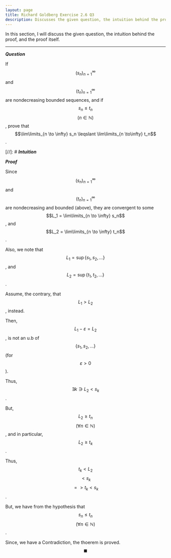 ```yaml
---
layout: page
title: Richard Goldberg Exercise 2.6 Q3
description: Discusses the given question, the intuition behind the proof, and the proof itself
---
```


In this section, I will discuss the given question, the intuition behind the proof, and the
proof itself.

---

_**Question**_

If $$(s_n)_{n=1}^\infty$$ and $$(t_n)_{n=1}^\infty$$ are nondecreasing bounded sequences,
and if $$s_n \leqslant t_n$$ $$(n \in \mathbb{N})$$, prove that
$$\lim\limits_{n \to \infty} s_n \leqslant \lim\limits_{n \to\infty} t_n$$.

[//]: # _**Intuition**_

_**Proof**_

Since $$(s_n)_{n=1}^\infty$$ and $$(t_n)_{n=1}^\infty$$ are nondecreasing and bounded (above),
they are convergent to some $$L_1 = \lim\limits_{n \to \infty} s_n$$, and
$$L_2 = \lim\limits_{n \to \infty} t_n$$.

Also, we note that $$L_1 = \sup\{s_1, s_2, ...\}$$, and $$L_2 = \sup\{t_1, t_2, ...\}$$.

Assume, the contrary, that $$L_1 > L_2$$, instead.

Then, $$L_1 - \varepsilon = L_2$$, is not an u.b of $$\{s_1, s_2, ...\}$$
(for $$\varepsilon > 0$$).

Thus, $$\exists k \ni L_2 < s_k$$.

But, $$L_2 \geqslant t_n$$ $$(\forall n \in \mathbb{N})$$, and in particular,
$$L_2 \geqslant t_k$$.

Thus, $$t_k < L_2$$ $$ < s_k$$ $$ => t_k < s_k$$.

But, we have from the hypothesis that $$s_n \leqslant t_n$$ $$(\forall n \in \mathbb{N})$$.

Since, we have a Contradiction, the thoerem is proved. $$\blacksquare$$
